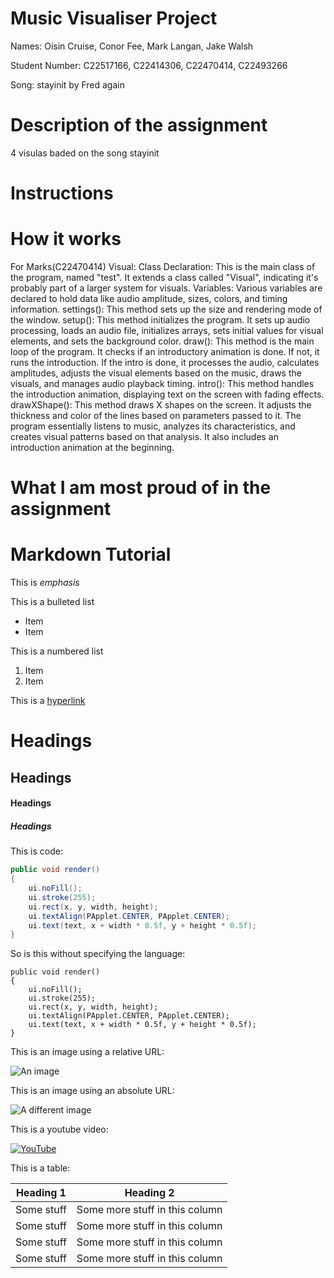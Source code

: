 # Music Visualiser Project

Names: Oisin Cruise, Conor Fee, Mark Langan, Jake Walsh

Student Number: C22517166, C22414306, C22470414, C22493266

Song: stayinit by Fred again



# Description of the assignment
4 visulas baded on the song stayinit

# Instructions

# How it works
For Marks(C22470414) Visual:
Class Declaration: This is the main class of the program, named "test". It extends a class called "Visual", indicating it's probably part of a larger system for visuals.
Variables: Various variables are declared to hold data like audio amplitude, sizes, colors, and timing information.
settings(): This method sets up the size and rendering mode of the window.
setup(): This method initializes the program. It sets up audio processing, loads an audio file, initializes arrays, sets initial values for visual elements, and sets the background color.
draw(): This method is the main loop of the program. It checks if an introductory animation is done. If not, it runs the introduction. If the intro is done, it processes the audio, calculates amplitudes, adjusts the visual elements based on the music, draws the visuals, and manages audio playback timing.
intro(): This method handles the introduction animation, displaying text on the screen with fading effects.
drawXShape(): This method draws X shapes on the screen. It adjusts the thickness and color of the lines based on parameters passed to it.
The program essentially listens to music, analyzes its characteristics, and creates visual patterns based on that analysis. It also includes an introduction animation at the beginning.
# What I am most proud of in the assignment

# Markdown Tutorial

This is *emphasis*

This is a bulleted list

- Item
- Item

This is a numbered list

1. Item
1. Item

This is a [hyperlink](http://bryanduggan.org)

# Headings
## Headings
#### Headings
##### Headings

This is code:

```Java
public void render()
{
	ui.noFill();
	ui.stroke(255);
	ui.rect(x, y, width, height);
	ui.textAlign(PApplet.CENTER, PApplet.CENTER);
	ui.text(text, x + width * 0.5f, y + height * 0.5f);
}
```

So is this without specifying the language:

```
public void render()
{
	ui.noFill();
	ui.stroke(255);
	ui.rect(x, y, width, height);
	ui.textAlign(PApplet.CENTER, PApplet.CENTER);
	ui.text(text, x + width * 0.5f, y + height * 0.5f);
}
```

This is an image using a relative URL:

![An image](images/p8.png)

This is an image using an absolute URL:

![A different image](https://bryanduggandotorg.files.wordpress.com/2019/02/infinite-forms-00045.png?w=595&h=&zoom=2)

This is a youtube video:

[![YouTube](http://img.youtube.com/vi/J2kHSSFA4NU/0.jpg)](https://www.youtube.com/watch?v=J2kHSSFA4NU)

This is a table:

| Heading 1 | Heading 2 |
|-----------|-----------|
|Some stuff | Some more stuff in this column |
|Some stuff | Some more stuff in this column |
|Some stuff | Some more stuff in this column |
|Some stuff | Some more stuff in this column |

